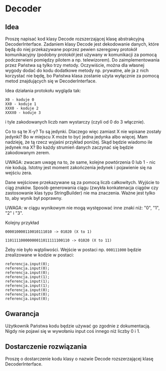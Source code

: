 # Decoder

## Idea
Proszę napisać kod klasy Decode rozszerzającej klasę abstrakcyjną DecoderInterface. Zadaniem klasy Decode jest dekodowanie danych, które będą do niej przekazywane poprzez pewien szeregowy protokół komunikacyjny (podobny protokół jest używany w komunikacji za pomocą podczerwieni pomiędzy pilotem a np. telewizorem). Do zaimplementowania przez Państwa są tylko trzy metody. Oczywiście, można dla własnej wygody dodać do kodu dodatkowe metody np. prywatne, ale ja z nich korzystać nie będę, bo Państwa klasa zostanie użyta wyłącznie za pomocą metod znajdujących się w DecoderInterface.

Idea działania protokołu wygląda tak:
```
X0 - koduje 0
XX0 - koduje 1
XXX0 - koduje 2
XXXX0 - koduje 3
```
i tyle zakodowanych liczb nam wystarczy (czyli od 0 do 3 włącznie).

Co to są te X-y? To są jedynki. Dlaczego więc zamiast X nie wpisane zostały jedynki? Bo w miejscu X może to być jedna jedynka albo więcej. Mam nadzieję, że tą rzecz wyjaśni przykład poniżej. Skąd będzie wiadomo ile jedynek ma X? Bo każdy strumień danych zaczynać się będzie zakodowanym zerem.

UWAGA: zwacam uwagę na to, że same, kolejne powtórzenia 0 lub 1 - nic nie kodują. Istotny jest moment zakończenia jedynek i pojawienie się na wejściu zera.

Dane wejściowe przekazywane są za pomocą liczb całkowitych. Wyjście to ciąg znaków. Sposób generowania ciągu (zwykła konkatenacja ciągów czy zastosowanie klas typu StringBuilder) nie ma znaczenia. Ważne jest tylko to, aby wynik był poprawny.

UWAGA: w ciągu wynikowym nie mogą występować inne znaki niż: "0", "1", "2" i "3".

Kolejny przykład
```
000010000110010111010 -> 01020 (X to 1)
```
```
11011110000000011011111100110 -> 01020 (X to 11)
```
Żeby nie było wątpliwości. Wejście w postaci np. ```000111000``` będzie zrealizowane w kodzie w postaci:
```
referencja.input(0);
referencja.input(0);
referencja.input(0);
referencja.input(1);
referencja.input(1);
referencja.input(1);
referencja.input(0);
referencja.input(0);
referencja.input(0);
```
## Gwarancja
Użytkownik Państwa kodu będzie używać go zgodnie z dokumentacją. Nigdy nie pojawi się w wywołaniu input coś innego niż liczby 0 i 1.


## Dostarczenie rozwiązania
Proszę o dostarczenie kodu klasy o nazwie Decode rozszerzającej klasę DecoderInterface.
